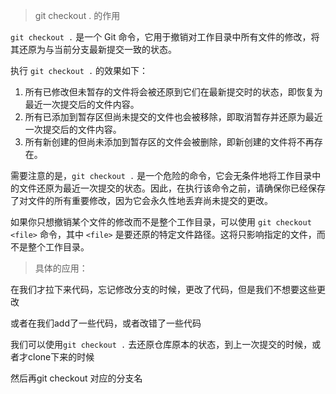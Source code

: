 > git checkout  . 的作用

`git checkout .` 是一个 Git 命令，它用于撤销对工作目录中所有文件的修改，将其还原为与当前分支最新提交一致的状态。

执行 `git checkout .` 的效果如下：

1. 所有已修改但未暂存的文件将会被还原到它们在最新提交时的状态，即恢复为最近一次提交后的文件内容。
2. 所有已添加到暂存区但尚未提交的文件也会被移除，即取消暂存并还原为最近一次提交后的文件内容。
3. 所有新创建的但尚未添加到暂存区的文件会被删除，即新创建的文件将不再存在。

需要注意的是，`git checkout .` 是一个危险的命令，它会无条件地将工作目录中的文件还原为最近一次提交的状态。因此，在执行该命令之前，请确保你已经保存了对文件的所有重要修改，因为它会永久性地丢弃尚未提交的更改。

如果你只想撤销某个文件的修改而不是整个工作目录，可以使用 `git checkout <file>` 命令，其中 `<file>` 是要还原的特定文件路径。这将只影响指定的文件，而不是整个工作目录。



> 具体的应用：

在我们才拉下来代码，忘记修改分支的时候，更改了代码，但是我们不想要这些更改

或者在我们add了一些代码，或者改错了一些代码

我们可以使用`git checkout .` 去还原仓库原本的状态，到上一次提交的时候，或者才clone下来的时候

然后再git checkout 对应的分支名

